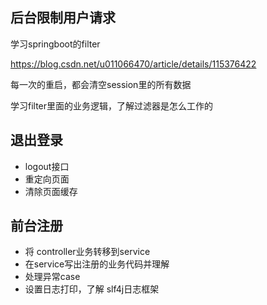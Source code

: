 ## 后台限制用户请求

学习springboot的filter 

https://blog.csdn.net/u011066470/article/details/115376422

每一次的重启，都会清空session里的所有数据

学习filter里面的业务逻辑，了解过滤器是怎么工作的

## 退出登录
- logout接口
- 重定向页面
- 清除页面缓存

## 前台注册

- 将 controller业务转移到service
- 在service写出注册的业务代码并理解
- 处理异常case
- 设置日志打印，了解 slf4j日志框架
